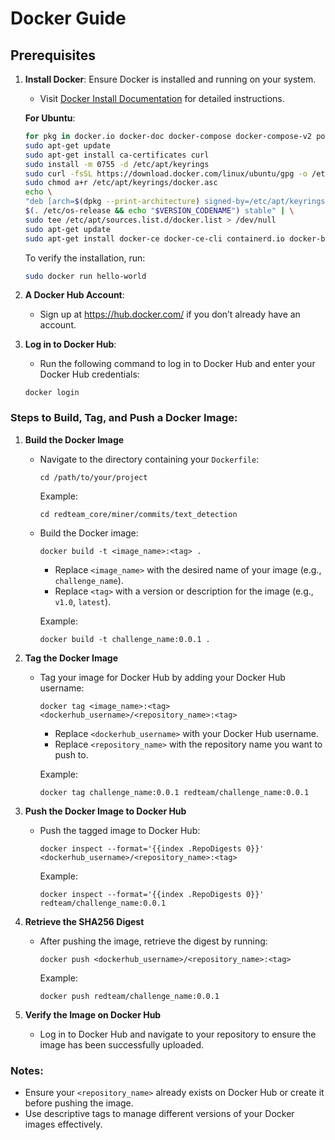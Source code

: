 # Docker Guide


## Prerequisites
1. **Install Docker**: Ensure Docker is installed and running on your system.
   - Visit [Docker Install Documentation](https://docs.docker.com/engine/install/) for detailed instructions.

   **For Ubuntu**:
   ```bash
   for pkg in docker.io docker-doc docker-compose docker-compose-v2 podman-docker containerd runc; do sudo apt-get remove $pkg; done
   sudo apt-get update
   sudo apt-get install ca-certificates curl
   sudo install -m 0755 -d /etc/apt/keyrings
   sudo curl -fsSL https://download.docker.com/linux/ubuntu/gpg -o /etc/apt/keyrings/docker.asc
   sudo chmod a+r /etc/apt/keyrings/docker.asc
   echo \
   "deb [arch=$(dpkg --print-architecture) signed-by=/etc/apt/keyrings/docker.asc] https://download.docker.com/linux/ubuntu \
   $(. /etc/os-release && echo "$VERSION_CODENAME") stable" | \
   sudo tee /etc/apt/sources.list.d/docker.list > /dev/null
   sudo apt-get update
   sudo apt-get install docker-ce docker-ce-cli containerd.io docker-buildx-plugin docker-compose-plugin
    ```


    To verify the installation, run:
    ```bash
    sudo docker run hello-world
    ```

2. **A Docker Hub Account**:
   - Sign up at https://hub.docker.com/ if you don’t already have an account.

3. **Log in to Docker Hub**:
   - Run the following command to log in to Docker Hub and enter your Docker Hub credentials:
    ```
    docker login
    ```

### Steps to Build, Tag, and Push a Docker Image:

1. **Build the Docker Image**
   - Navigate to the directory containing your `Dockerfile`:
     ```
     cd /path/to/your/project
     ```
     Example:
     ```
     cd redteam_core/miner/commits/text_detection
     ```

   - Build the Docker image:
     ```
     docker build -t <image_name>:<tag> .
     ```
     - Replace `<image_name>` with the desired name of your image (e.g., `challenge_name`).
     - Replace `<tag>` with a version or description for the image (e.g., `v1.0`, `latest`).

     Example:
     ```
     docker build -t challenge_name:0.0.1 .
     ```

2. **Tag the Docker Image**
   - Tag your image for Docker Hub by adding your Docker Hub username:
     ```
     docker tag <image_name>:<tag> <dockerhub_username>/<repository_name>:<tag>
     ```
     - Replace `<dockerhub_username>` with your Docker Hub username.
     - Replace `<repository_name>` with the repository name you want to push to.

     Example:
     ```
     docker tag challenge_name:0.0.1 redteam/challenge_name:0.0.1
     ```

3. **Push the Docker Image to Docker Hub**
   - Push the tagged image to Docker Hub:
     ```
     docker inspect --format='{{index .RepoDigests 0}}' <dockerhub_username>/<repository_name>:<tag>
     ```

     Example:
     ```
     docker inspect --format='{{index .RepoDigests 0}}' redteam/challenge_name:0.0.1
     ```

4. **Retrieve the SHA256 Digest**
   - After pushing the image, retrieve the digest by running:
     ```
     docker push <dockerhub_username>/<repository_name>:<tag>
     ```

     Example:
     ```
     docker push redteam/challenge_name:0.0.1
     ```

5. **Verify the Image on Docker Hub**
   - Log in to Docker Hub and navigate to your repository to ensure the image has been successfully uploaded.

### Notes:
- Ensure your `<repository_name>` already exists on Docker Hub or create it before pushing the image.
- Use descriptive tags to manage different versions of your Docker images effectively.

